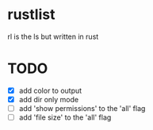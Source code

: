 # rustlist
rl is the ls but written in rust


# TODO
- [x] add color to output
- [x] add dir only mode
- [ ] add 'show permissions' to the 'all' flag
- [ ] add 'file size' to the 'all' flag

